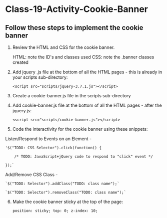 # Class-19-Activity-Cookie-Banner

## Follow these steps to implement the cookie banner

1. Review the HTML and CSS for the cookie banner.
   
   HTML:  note the ID's and classes used
   CSS:  note the .banner classes created

2.  Add jquery .js file at the bottom of all the HTML pages - this is already in your scripts sub-directory:
   
     `<script src="scripts/jquery-3.7.1.js"></script>`

3.  Create a cookie-banner.js file in the scripts sub-directory

4.  Add cookie-banner.js file at the bottom of all the HTML pages - after the jquery.js:
   
     `<script src="scripts/cookie-banner.js"></script>`

5. Code the interactivity for the cookie banner using these snippets:

Listen/Respond to Events on an Element - 

    '$("TODO: CSS Selector").click(function() {
    
        /* TODO: JavaScript+jQuery code to respond to "click" event */
    
    });`

Add/Remove CSS Class - 

    `$("TODO: Selector").addClass("TODO: class name");`

    `$("TODO: Selector").removeClass("TODO: class name");`

6.  Make the cookie banner sticky at the top of the page:

    `position: sticky;
    top: 0;
    z-index: 10;`